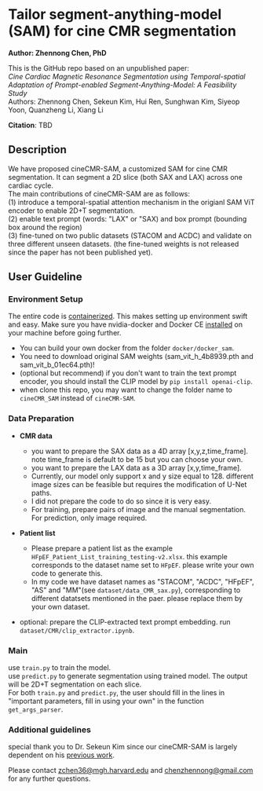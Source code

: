 # Tailor segment-anything-model (SAM) for cine CMR segmentation
**Author: Zhennong Chen, PhD**<br />

This is the GitHub repo based on an unpublished paper: <br />
*Cine Cardiac Magnetic Resonance Segmentation using Temporal-spatial Adaptation of Prompt-enabled Segment-Anything-Model: A Feasibility Study*<br />
Authors: Zhennong Chen, Sekeun Kim, Hui Ren, Sunghwan Kim, Siyeop Yoon, Quanzheng Li, Xiang Li<br />

**Citation**: TBD

## Description
We have proposed cineCMR-SAM, a customized SAM for cine CMR segmentation. It can segment a 2D slice (both SAX and LAX) across one cardiac cycle.<br />
The main contributions of cineCMR-SAM are as follows:<br />
(1) introduce a temporal-spatial attention mechanism in the origianl SAM ViT encoder to enable 2D+T segmentation.<br />
(2) enable text prompt (words: "LAX" or "SAX) and box prompt (bounding box around the region)<br />
(3) fine-tuned on two public datasets (STACOM and ACDC) and validate on three different unseen datasets. (the fine-tuned weights is not released since the paper has not been published yet).<br />


## User Guideline
### Environment Setup
The entire code is [containerized](https://www.docker.com/resources/what-container). This makes setting up environment swift and easy. Make sure you have nvidia-docker and Docker CE [installed](https://docs.nvidia.com/datacenter/cloud-native/container-toolkit/install-guide.html#docker) on your machine before going further. <br />
- You can build your own docker from the folder ```docker/docker_sam```. <br />
- You need to download original SAM weights (sam_vit_h_4b8939.pth and sam_vit_b_01ec64.pth)!<br />
- (optional but recommend) if you don't want to train the text prompt encoder, you should install the CLIP model by ```pip install openai-clip```.<br />
- when clone this repo, you may want to change the folder name to ```cineCMR_SAM``` instead of ```cineCMR-SAM```.

### Data Preparation
- **CMR data**<br />
    - you want to prepare the SAX data as a 4D array [x,y,z,time_frame]. note time_frame is default to be 15 but you can choose your own.<br />
    - you want to prepare the LAX data as a 3D array [x,y,time_frame].<br />
    - Currently, our model only support x and y size equal to 128. different image sizes can be feasible but requires the modification of U-Net paths.<br />
    - I did not prepare the code to do so since it is very easy.<br />
    - For training, prepare pairs of image and the manual segmentation. For prediction, only image required. <br />

- **Patient list** <br />
    - Please prepare a patient list as the example ```HFpEF_Patient_List_training_testing-v2.xlsx```. this example corresponds to the dataset name set to ```HFpEF```. please write your own code to generate this.<br />
    - In my code we have dataset names as "STACOM", "ACDC", "HFpEF", "AS" and "MM"(see ```dataset/data_CMR_sax.py```), corresponding to different datatsets mentioned in the paer. please replace them by your own dataset.<br />

- optional: prepare the CLIP-extracted text prompt embedding. run ```dataset/CMR/clip_extractor.ipynb```.

### Main
use ```train.py``` to train the model.  <br /> 
use ```predict.py``` to generate segmentation using trained model. The output will be 2D+T segmentation on each slice. <br /> 
For both ```train.py``` and ```predict.py```, the user should fill in the lines in "important parameters, fill in using your own" in the function ```get_args_parser```.<br /> 

### Additional guidelines 
special thank you to Dr. Sekeun Kim since our cineCMR-SAM is largely dependent on his [previous work](https://github.com/kimsekeun/MediViSTA-SAM).

Please contact zchen36@mgh.harvard.edu and chenzhennong@gmail.com for any further questions.



